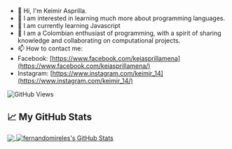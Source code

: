 - 👋 Hi, I'm Keimir Asprilla.
- 👀 I am interested in learning much more about programming languages.
- 🌱 I am currently learning Javascript
- 💞️ I am a Colombian enthusiast of programming, with a spirit of sharing knowledge and collaborating on computational projects.
- 📫 How to contact me:
- Facebook: [https://www.facebook.com/keiasprillamena](https://www.facebook.com/keiasprillamena/)
- Instagram: [https://www.instagram.com/keimir_14](https://www.instagram.com/keimir_14/)

![GitHub Views](https://komarev.com/ghpvc/?username=keimir14&color=2685BF)






## &#x1f4c8; My GitHub Stats

<a href="https://github.com/keimir14/keimir14">
  <img align="center" src="https://github-readme-stats.vercel.app/api/top-langs/?username=keimir14&hide=java,html&title_color=ffffff&text_color=c9cacc&icon_color=2bbc8a&bg_color=1d1f21"/>
</a>

<a href="https://github.com/keimir14/keimir14">
  <img align="center" src="https://github-readme-stats.vercel.app/api?username=keimir14&show_icons=true&line_height=27&count_private=true&title_color=ffffff&text_color=c9cacc&icon_color=2bbc8a&bg_color=1d1f21" alt="fernandomireles's GitHub Stats" />
</a>
